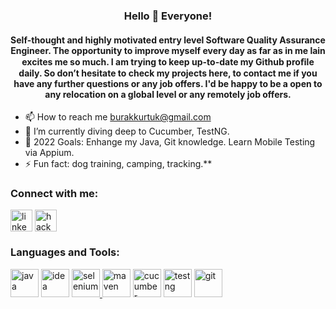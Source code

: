 <h3 align="center">Hello 👋 Everyone!</h1>
<h4 align="center">Self-thought and highly motivated entry level Software Quality Assurance Engineer. The opportunity to improve myself
every day as far as in me lain excites me so much. I am trying to keep up-to-date my Github
proﬁle daily. So don’t hesitate to check my projects here, to contact me if you have any further questions or any job offers. I'd be happy to be a open to any relocation on a global level or any remotely job offers.</h4>


- 📫 How to reach me burakkurtuk@gmail.com
- 🌱 I’m currently diving deep to Cucumber, TestNG.
- 🥅 2022 Goals: Enhange my Java, Git knowledge. Learn Mobile Testing via Appium.
- ⚡ Fun fact: dog training, camping, tracking.**
<h3 align="left">Connect with me:</h3>
<a href="https://www.linkedin.com/in/burakkurtuk/" target="blank"><img align="center" src="https://skillicons.dev/icons?i=linkedin" alt="linkedin" height="35" width="35" /></a>
<a href="https://www.hackerrank.com/burakkurtuk" target="blank"><img align="center" src="https://raw.githubusercontent.com/rahuldkjain/github-profile-readme-generator/master/src/images/icons/Social/hackerearth.svg" alt="hackerrank" height="35" width="35" /></a>
<h3 align="left">Languages and Tools:</h3><p align="left">
<a href="https://www.java.com/" target="_blank"><img src="https://skillicons.dev/icons?i=java" alt="java" width="45" height="45"/></a>
<a href="https://www.jetbrains.com/idea/" target="_blank"><img src="https://skillicons.dev/icons?i=idea" alt="idea" width="45" height="45"/></a>
<a href="https://www.selenium.dev/" target="_blank"><img src="https://skillicons.dev/icons?i=selenium" alt="selenium" width="45" height="45"/>
<a href="https://maven.apache.org/" target="_blank"> <img src="https://skillicons.dev/icons?i=maven" alt="maven" width="45" height="45"/></a>
<a href="https://cucumber.io/" target="_blank"><img src="https://avatars.githubusercontent.com/u/320565?s=280&v=4" alt="cucumber" width="45" height="45"/></a>
<a href="https://testng.org/doc/" target="_blank"><img src="https://blogs.perficient.com/files/2014/08/TestNG.png" alt="testng" width="45" height="45" /></a>
<a href="https://git-scm.com/" target="_blank"><img src="https://skillicons.dev/icons?i=git" alt="git" width="45" height="45"/></a>
